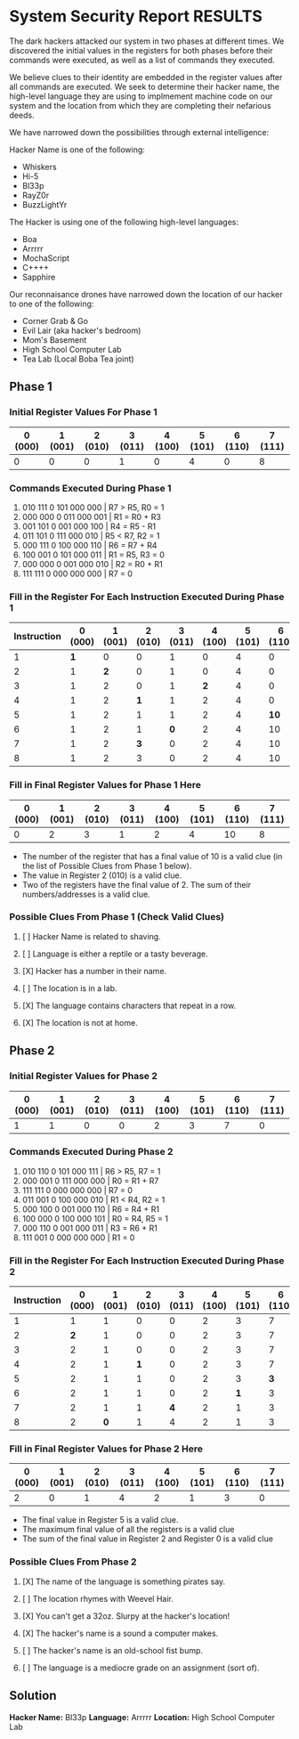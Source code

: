 # System Security Report RESULTS

The dark hackers attacked our system in two phases at different times. We discovered the initial values in the registers for both phases before their commands were executed, as well as a list of commands they executed. 

We believe clues to their identity are embedded in the register values after all commands are executed. We seek to determine their hacker name, the high-level language they are using to implmement machine code on our system and the location from which they are completing their nefarious deeds.

We have narrowed down the possibilities through external intelligence:

Hacker Name is one of the following:

* Whiskers
* Hi-5
* Bl33p
* RayZ0r
* BuzzLightYr

The Hacker is using one of the following high-level languages:

* Boa
* Arrrrr
* MochaScript
* C++++
* Sapphire

Our reconnaisance drones have narrowed down the location of our hacker to one of the following:

* Corner Grab & Go
* Evil Lair (aka hacker's bedroom)
* Mom's Basement
* High School Computer Lab
* Tea Lab (Local Boba Tea joint)

## Phase 1

### Initial Register Values For Phase 1

| 0 (000) | 1 (001) | 2 (010) | 3 (011) | 4 (100) | 5 (101) | 6 (110) | 7 (111) |
|---------|---------|---------|---------|---------|---------|---------|---------|
|    0    |    0    |    0    |    1    |    0    |    4    |    0    |    8    |

### Commands Executed During Phase 1

1. 010 111 0 101 000 000 | R7 > R5, R0 = 1
2. 000 000 0 011 000 001 | R1 = R0 + R3
3. 001 101 0 001 000 100 | R4 = R5 - R1 
4. 011 101 0 111 000 010 | R5 < R7, R2 = 1 
5. 000 111 0 100 000 110 | R6 = R7 + R4
6. 100 001 0 101 000 011 | R1 = R5, R3 = 0
7. 000 000 0 001 000 010 | R2 = R0 + R1
8. 111 111 0 000 000 000 | R7 = 0

### Fill in the Register For Each Instruction Executed During Phase 1

| Instruction | 0 (000) | 1 (001) | 2 (010) | 3 (011) | 4 (100) | 5 (101) | 6 (110) | 7 (111) |
|-------------|---------|---------|---------|---------|---------|---------|---------|---------|
|       1     | **1**   |   0     |   0     |   1     |   0     |   4     |   0     |   8     |
|       2     |   1     | **2**   |   0     |   1     |   0     |   4     |   0     |   8     |
|       3     |   1     |   2     |   0     |   1     | **2**   |   4     |   0     |   8     |
|       4     |   1     |   2     | **1**   |   1     |   2     |   4     |   0     |   8     |
|       5     |   1     |   2     |   1     |   1     |   2     |   4     | **10**  |   8     |
|       6     |   1     |   2     |   1     | **0**   |   2     |   4     |   10    |   8     |
|       7     |   1     |   2     | **3**   |   0     |   2     |   4     |   10    |   8     |
|       8     |   1     |   2     |   3     |   0     |   2     |   4     |   10    | **0**   |

### Fill in Final Register Values for Phase 1 Here

| 0 (000) | 1 (001) | 2 (010) | 3 (011) | 4 (100) | 5 (101) | 6 (110) | 7 (111) |
|---------|---------|---------|---------|---------|---------|---------|---------|
|    0    |    2    |    3    |    1    |    2    |    4    |   10    |   8     |

* The number of the register that has a final value of 10 is a valid clue (in the list of Possible Clues from Phase 1 below).
* The value in Register 2 (010) is a valid clue.
* Two of the registers have the final value of 2. The sum of their numbers/addresses is a valid clue.

### Possible Clues From Phase 1 (Check Valid Clues)

   1. [ ] Hacker Name is related to shaving.

   2. [ ] Language is either a reptile or a tasty beverage.

   3. [X] Hacker has a number in their name.

   4. [ ] The location is in a lab.

   5. [X] The language contains characters that repeat in a row.

   6. [X] The location is not at home.

## Phase 2 

### Initial Register Values for Phase 2

| 0 (000) | 1 (001) | 2 (010) | 3 (011) | 4 (100) | 5 (101) | 6 (110) | 7 (111) |
|---------|---------|---------|---------|---------|---------|---------|---------|
|    1    |    1    |    0    |    0    |    2    |    3    |    7    |    0    |

### Commands Executed During Phase 2

1. 010 110 0 101 000 111 | R6 > R5, R7 = 1
2. 000 001 0 111 000 000 | R0 = R1 + R7
3. 111 111 0 000 000 000 | R7 = 0
4. 011 001 0 100 000 010 | R1 < R4, R2 = 1
5. 000 100 0 001 000 110 | R6 = R4 + R1
6. 100 000 0 100 000 101 | R0 = R4, R5 = 1
7. 000 110 0 001 000 011 | R3 = R6 + R1
8. 111 001 0 000 000 000 | R1 = 0

### Fill in the Register For Each Instruction Executed During Phase 2

| Instruction | 0 (000) | 1 (001) | 2 (010) | 3 (011) | 4 (100) | 5 (101) | 6 (110) | 7 (111) |
|-------------|---------|---------|---------|---------|---------|---------|---------|---------|
|       1     |    1    |    1    |    0    |    0    |    2    |    3    |    7    |  **1**  |
|       2     |  **2**  |    1    |    0    |    0    |    2    |    3    |    7    |    1    |
|       3     |    2    |    1    |    0    |    0    |    2    |    3    |    7    |  **0**  |
|       4     |    2    |    1    |  **1**  |    0    |    2    |    3    |    7    |    0    |
|       5     |    2    |    1    |    1    |    0    |    2    |    3    |  **3**  |    0    |
|       6     |    2    |    1    |    1    |    0    |    2    |  **1**  |    3    |    0    |
|       7     |    2    |    1    |    1    |  **4**  |    2    |    1    |    3    |    0    |
|       8     |    2    |  **0**  |    1    |    4    |    2    |    1    |    3    |    0    |

### Fill in Final Register Values for Phase 2 Here

| 0 (000) | 1 (001) | 2 (010) | 3 (011) | 4 (100) | 5 (101) | 6 (110) | 7 (111) |
|---------|---------|---------|---------|---------|---------|---------|---------|
|    2    |    0    |    1    |    4    |    2    |   1     |   3     |    0    |

* The final value in Register 5 is a valid clue.
* The maximum final value of all the registers is a valid clue
* The sum of the final value in Register 2 and Register 0 is a valid clue

### Possible Clues From Phase 2

   1. [X]  The name of the language is something pirates say.

   2. [ ] The location rhymes with Weevel Hair.

   3. [X] You can't get a 32oz. Slurpy at the hacker's location!

   4. [X] The hacker's name is a sound a computer makes.

   5. [ ] The hacker's name is an old-school fist bump.

   6. [ ] The language is a mediocre grade on an assignment (sort of).

## Solution
**Hacker Name:**  Bl33p
**Language:**  Arrrrr
**Location:** High School Computer Lab